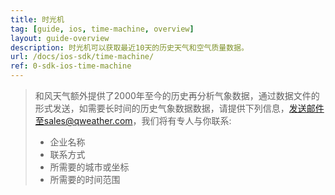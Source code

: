 ```yaml
---
title: 时光机
tag: [guide, ios, time-machine, overview]
layout: guide-overview
description: 时光机可以获取最近10天的历史天气和空气质量数据。
url: /docs/ios-sdk/time-machine/
ref: 0-sdk-ios-time-machine
---
```


> 和风天气额外提供了2000年至今的历史再分析气象数据，通过数据文件的形式发送，如需要长时间的历史气象数据数据，请提供下列信息，发送邮件至sales@qweather.com，我们将有专人与你联系:
> 
> * 企业名称
> * 联系方式
> * 所需要的城市或坐标
> * 所需要的时间范围